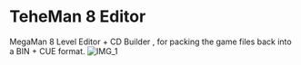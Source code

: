 # TeheMan 8 Editor
MegaMan 8 Level Editor + CD Builder , for packing the game files back into a BIN + CUE format.
![IMG_1](https://user-images.githubusercontent.com/27875030/176631838-c13189e4-21a9-4e1c-acf1-d31e660dbb53.PNG)
